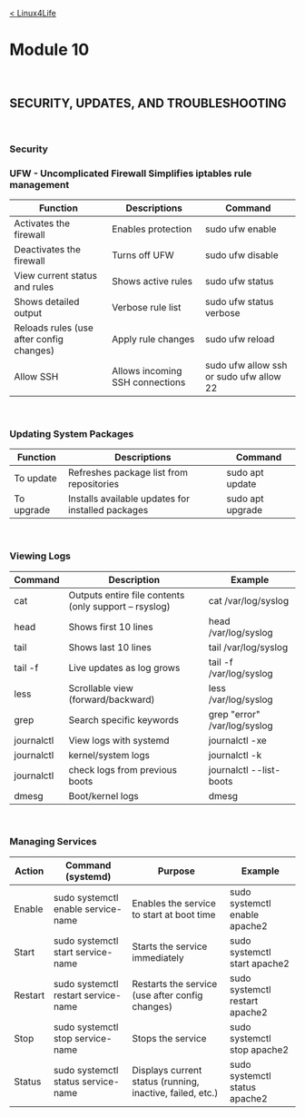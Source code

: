 <br><br>

[< Linux4Life](https://github.com/zaheernew/Linux4Life/blob/main/Linux4Life.md)

# Module 10

<br>

## SECURITY, UPDATES, AND TROUBLESHOOTING

<br>
<h3>Security</h3>
<h3>UFW - Uncomplicated Firewall Simplifies iptables rule management</h3>
<table>
    <thead>
    <tr>
        <th> Function</th>
        <th> Descriptions</th>
        <th> Command</th>
    </tr>
    </thead>
    <tbody>
    <tr>
        <td> Activates the firewall</td>
        <td> Enables protection</td>
        <td> sudo ufw enable</td>
    </tr>
    <tr>
        <td> Deactivates the firewall</td>
        <td> Turns off UFW</td>
        <td> sudo ufw disable</td>
    </tr>
    <tr>
        <td> View current status and rules</td>
        <td> Shows active rules</td>
        <td> sudo ufw status</td>
    </tr>
    <tr>
        <td> Shows detailed output</td>
        <td> Verbose rule list</td>
        <td> sudo ufw status verbose</td>
    </tr>
    <tr>
        <td> Reloads rules (use after config changes)</td>
        <td> Apply rule changes</td>
        <td> sudo ufw reload</td>
    </tr>
    <tr>
        <td> Allow SSH</td>
        <td> Allows incoming SSH connections</td>
        <td> sudo ufw allow ssh or sudo ufw allow 22</td>
    </tr>
    </tbody>
</table>	

<br>

### Updating System Packages
<table>
    <thead>
    <tr>
        <th> Function</th>
        <th> Descriptions</th>
        <th> Command</th>
    </tr>
    </thead>
    <tbody>
    <tr>
        <td> To update</td>
        <td> Refreshes package list from repositories</td>
        <td> sudo apt update</td>
    </tr>
    <tr>
        <td> To upgrade</td>
        <td> Installs available updates for installed packages</td>
        <td> sudo apt upgrade</td>
    </tr>
    </tbody>
</table>												


<br>

### Viewing Logs
<table>
    <thead>
    <tr>
        <th> Command</th>
        <th> Description</th>
        <th> Example</th>
    </tr>
    </thead>
    <tbody>
    <tr>
        <td> cat</td>
        <td> Outputs entire file contents (only support – rsyslog)</td>
        <td> cat /var/log/syslog</td>
    </tr>
    <tr>
        <td> head</td>
        <td> Shows first 10 lines</td>
        <td> head /var/log/syslog</td>
    </tr>
    <tr>
        <td> tail</td>
        <td> Shows last 10 lines</td>
        <td> tail /var/log/syslog</td>
    </tr>
    <tr>
        <td> tail -f</td>
        <td> Live updates as log grows</td>
        <td> tail -f /var/log/syslog</td>
    </tr>
    <tr>
        <td> less</td>
        <td> Scrollable view (forward/backward)</td>
        <td> less /var/log/syslog</td>
    </tr>
    <tr>
        <td> grep</td>
        <td> Search specific keywords</td>
        <td> grep "error" /var/log/syslog</td>
    </tr>
    <tr>
        <td> journalctl</td>
        <td> View logs with systemd</td>
        <td> journalctl -xe</td>
    </tr>
    <tr>
        <td> journalctl</td>
        <td> kernel/system logs</td>
        <td> journalctl -k</td>
    </tr>
    <tr>
        <td> journalctl</td>
        <td> check logs from previous boots</td>
        <td> journalctl --list-boots</td>
    </tr>
    <tr>
        <td> dmesg</td>
        <td> Boot/kernel logs</td>
        <td> dmesg</td>
    </tr>
    </tbody>
</table>												


<br>

### Managing Services

<table>
    <thead>
    <tr>
        <th> Action</th>
        <th> Command (systemd)</th>
        <th> Purpose</th>
        <th> Example</th>
    </tr>
    </thead>
    <tbody>
    <tr>
        <td> Enable</td>
        <td> sudo systemctl enable service-name</td>
        <td> Enables the service to start at boot time</td>
        <td> sudo systemctl enable apache2</td>
    </tr>
    <tr>
        <td> Start</td>
        <td> sudo systemctl start service-name</td>
        <td> Starts the service immediately</td>
        <td> sudo systemctl start apache2</td>
    </tr>
    <tr>
        <td> Restart</td>
        <td> sudo systemctl restart service-name</td>
        <td> Restarts the service (use after config changes)</td>
        <td> sudo systemctl restart apache2</td>
    </tr>
    <tr>
        <td> Stop</td>
        <td> sudo systemctl stop service-name</td>
        <td> Stops the service</td>
        <td> sudo systemctl stop apache2</td>
    </tr>
    <tr>
        <td> Status</td>
        <td> sudo systemctl status service-name</td>
        <td> Displays current status (running, inactive, failed, etc.)</td>
        <td> sudo systemctl status apache2</td>
    </tr>
    </tbody>
</table>															



<br><br>
